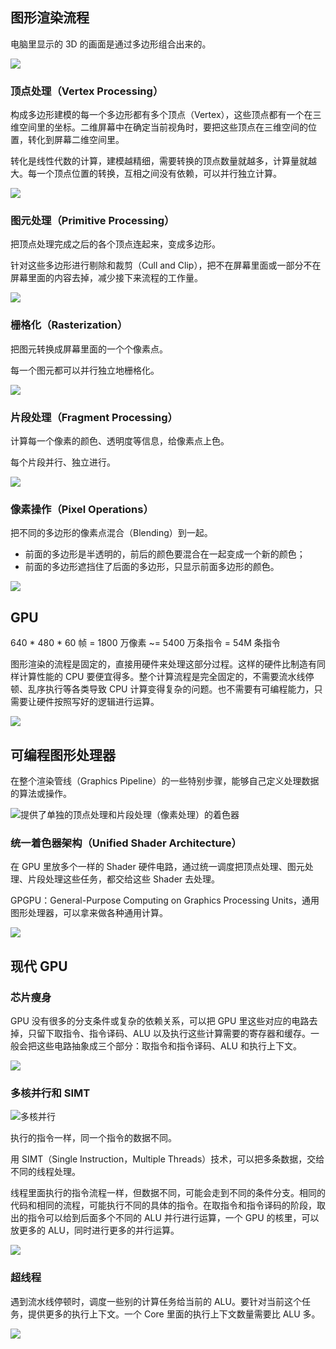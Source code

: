 ## 图形渲染流程
电脑里显示的 3D 的画面是通过多边形组合出来的。

![](/images/1648305517846-fb54c9c6-6497-4651-a596-26e68467bad6.png)

### 顶点处理（Vertex Processing）
构成多边形建模的每一个多边形都有多个顶点（Vertex），这些顶点都有一个在三维空间里的坐标。二维屏幕中在确定当前视角时，要把这些顶点在三维空间的位置，转化到屏幕二维空间里。



转化是线性代数的计算，建模越精细，需要转换的顶点数量就越多，计算量就越大。每一个顶点位置的转换，互相之间没有依赖，可以并行独立计算。

![](/images/1648305854001-46b1ca34-b749-4585-82d8-0bf8a123468f.png)

### 图元处理（Primitive Processing）
把顶点处理完成之后的各个顶点连起来，变成多边形。



针对这些多边形进行剔除和裁剪（Cull and Clip），把不在屏幕里面或一部分不在屏幕里面的内容去掉，减少接下来流程的工作量。

![](/images/1648868942714-1bf9f3df-e5b0-42fe-8a71-05ba33dc6180.png)

### 栅格化（Rasterization）
把图元转换成屏幕里面的一个个像素点。

每一个图元都可以并行独立地栅格化。

![](/images/1648869734204-ce55da4c-5a64-4f56-81d4-7c439b70c02d.png)

### 片段处理（Fragment Processing）
计算每一个像素的颜色、透明度等信息，给像素点上色。

每个片段并行、独立进行。

![](/images/1648883490139-d60d4fed-b68f-430f-b62e-29682fbe0702.png)

### 像素操作（Pixel Operations）
把不同的多边形的像素点混合（Blending）到一起。

+ 前面的多边形是半透明的，前后的颜色要混合在一起变成一个新的颜色；
+ 前面的多边形遮挡住了后面的多边形，只显示前面多边形的颜色。

![](/images/1648883655521-935457fc-7cd8-46f1-8f78-7f146c22031e.png)

## GPU
640 * 480  * 60 帧 = 1800 万像素 ~= 5400 万条指令 = 54M 条指令



图形渲染的流程是固定的，直接用硬件来处理这部分过程。这样的硬件比制造有同样计算性能的 CPU 要便宜得多。整个计算流程是完全固定的，不需要流水线停顿、乱序执行等各类导致 CPU 计算变得复杂的问题。也不需要有可编程能力，只需要让硬件按照写好的逻辑进行运算。

![](/images/1648884080591-cd3c42ca-a4aa-41ac-a4ad-1e7e505728c8.png)

## 可编程图形处理器
在整个渲染管线（Graphics Pipeline）的一些特别步骤，能够自己定义处理数据的算法或操作。

![提供了单独的顶点处理和片段处理（像素处理）的着色器](/images/1648884728564-26084ec1-74de-4eda-a97f-754b4d3bf189.png)

### 统一着色器架构（Unified Shader Architecture）
在 GPU 里放多个一样的 Shader 硬件电路，通过统一调度把顶点处理、图元处理、片段处理这些任务，都交给这些 Shader 去处理。

GPGPU：General-Purpose Computing on Graphics Processing Units，通用图形处理器，可以拿来做各种通用计算。

![](/images/1648885128789-e41aea35-996d-4b8e-93e7-5f129c098a39.png)

## 现代 GPU
### 芯片瘦身
GPU 没有很多的分支条件或复杂的依赖关系，可以把 GPU 里这些对应的电路去掉，只留下取指令、指令译码、ALU 以及执行这些计算需要的寄存器和缓存。一般会把这些电路抽象成三个部分：取指令和指令译码、ALU 和执行上下文。

![](/images/1648885356078-24fa4981-3a9d-4f26-9607-04b390acabf3.png)

### 多核并行和 SIMT
![多核并行](/images/1648885452334-932d8cb1-e2ea-4c01-a94c-31f075049d01.png)

执行的指令一样，同一个指令的数据不同。

用 SIMT（Single Instruction，Multiple Threads）技术，可以把多条数据，交给不同的线程处理。



线程里面执行的指令流程一样，但数据不同，可能会走到不同的条件分支。相同的代码和相同的流程，可能执行不同的具体的指令。在取指令和指令译码的阶段，取出的指令可以给到后面多个不同的 ALU 并行进行运算，一个 GPU 的核里，可以放更多的 ALU，同时进行更多的并行运算。

![](/images/1648885891072-1b107a8f-4417-4db1-8282-a343d2f623d0.png)

### 超线程
遇到流水线停顿时，调度一些别的计算任务给当前的 ALU。要针对当前这个任务，提供更多的执行上下文。一个 Core 里面的执行上下文数量需要比 ALU 多。

![](/images/1648886082051-49c0eaad-e48e-48e0-a312-f4b22ed6cf9a.png)

